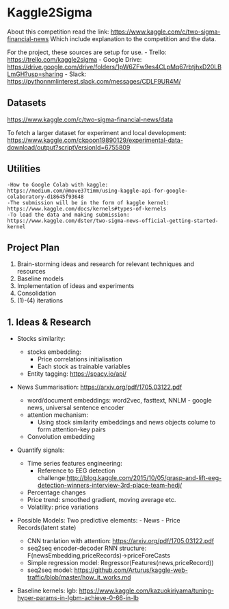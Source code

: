 # Kaggle2Sigma
About this competition read the link: https://www.kaggle.com/c/two-sigma-financial-news
Which include explanation to the competition and the data.

For the project, these sources are setup for use.
    - Trello: https://trello.com/kaggle2sigma
    - Google Drive: https://drive.google.com/drive/folders/1pW6ZFw9es4CLpMq67rbtjhxD20LBLmGH?usp=sharing
    - Slack: https://pythonnmlinterest.slack.com/messages/CDLF9UR4M/

## Datasets
https://www.kaggle.com/c/two-sigma-financial-news/data

To fetch a larger dataset for experiment and local development:
https://www.kaggle.com/ckpoon19890129/experimental-data-download/output?scriptVersionId=6755809


## Utilities
    -How to Google Colab with kaggle: https://medium.com/@move37timm/using-kaggle-api-for-google-colaboratory-d18645f93648
    -The submission will be in the form of kaggle kernel: https://www.kaggle.com/docs/kernels#types-of-kernels
    -To load the data and making submission: https://www.kaggle.com/dster/two-sigma-news-official-getting-started-kernel

## Project Plan
1. Brain-storming ideas and research for relevant techniques and resources
2. Baseline models
3. Implementation of ideas and experiments
4. Consolidation
5. (1)-(4) iterations

## 1. Ideas & Research

- Stocks similarity:
    - stocks embedding: 
        - Price correlations initialisation
        - Each stock as trainable variables
    - Entity tagging: https://spacy.io/api/

- News Summarisation:
    https://arxiv.org/pdf/1705.03122.pdf
    - word/document embeddings: word2vec, fasttext, NNLM - google news, universal sentence encoder
    - attention mechanism: 
        - Using stock similarity embeddings and news objects colume to form attention-key pairs
    - Convolution embedding

- Quantify signals:
    - Time series features engineering: 
        - Reference to EEG detection challenge:http://blog.kaggle.com/2015/10/05/grasp-and-lift-eeg-detection-winners-interview-3rd-place-team-hedj/
    - Percentage changes
    - Price trend: smoothed gradient, moving average etc.
    - Volatility: price variations

- Possible Models:
    Two predictive elements: 
        - News
        - Price Records(latent state)

    - CNN tranlation with attention: https://arxiv.org/pdf/1705.03122.pdf
    - seq2seq encoder-decoder RNN structure: F(newsEmbedding,priceRecords)->priceForeCasts
    - Simple regression model: Regressor(Features(news,priceRecord)) 
    - seq2seq model: https://github.com/Arturus/kaggle-web-traffic/blob/master/how_it_works.md

- Baseline kernels:
    lgb: https://www.kaggle.com/kazuokiriyama/tuning-hyper-params-in-lgbm-achieve-0-66-in-lb